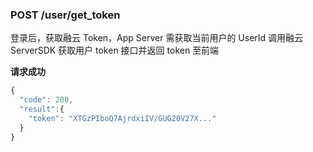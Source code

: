 ### POST /user/get_token

登录后，获取融云 Token，App Server 需获取当前用户的 UserId 调用融云 ServerSDK 获取用户 token 接口并返回 token 至前端 

**请求成功**

```js
{
  "code": 200,
  "result":{
    "token": "XTGzPIboQ7AjrdxiIV/GUG20V27X..."
  }
}
```
